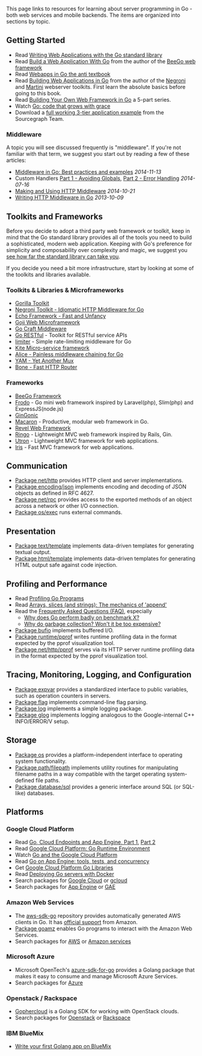 This page links to resources for learning about server programming in Go - both web services and mobile backends. The items are organized into sections by topic.

## Getting Started

- Read [Writing Web Applications with the Go standard library](https://go.dev/doc/articles/wiki/)
- Read [Build a Web Application With Go](https://astaxie.gitbooks.io/build-web-application-with-golang/content/) from the author of the [BeeGo web framework][beego]
- Read [Webapps in Go the anti textbook](https://github.com/thewhitetulip/web-dev-golang-anti-textbook)
- Read [Building Web Applications in Go](https://codegangsta.gitbooks.io/building-web-apps-with-go/content/) from the author of the [Negroni](https://github.com/codegangsta/negroni) and [Martini](http://martini.codegangsta.io/) webserver toolkits. First learn the absolute basics before going to this book.
- Read [Building Your Own Web Framework in Go](https://www.nicolasmerouze.com/build-web-framework-golang/) a 5-part series.
- Watch [Go: code that grows with grace](http://talks.golang.org/2012/chat.slide#1)
- Download a [full working 3-tier application example](https://github.com/sourcegraph/thesrc) from the Sourcegraph Team.

### Middleware

A topic you will see discussed frequently is "middleware". If you're not familiar with that term, we suggest you start out by reading a few of these articles:

* [Middleware in Go: Best practices and examples](https://www.nicolasmerouze.com/middlewares-golang-best-practices-examples/) _2014-11-13_
* Custom Handlers [Part 1 - Avoiding Globals](http://elithrar.github.io/article/custom-handlers-avoiding-globals/), [Part 2 - Error Handling](http://elithrar.github.io/article/http-handler-error-handling-revisited/) _2014-07-16_
* [Making and Using HTTP Middleware](http://www.alexedwards.net/blog/making-and-using-middleware) _2014-10-21_
* [Writing HTTP Middleware in Go](https://justinas.org/writing-http-middleware-in-go/) _2013-10-09_


## Toolkits and Frameworks

Before you decide to adopt a third party web framework or toolkit, keep in mind that the Go standard library provides all of the tools you need to build a sophisticated, modern web application. Keeping with Go's preference for simplicity and composability over complexity and magic, we suggest you [see how far the standard library can take you](https://go.dev/doc/articles/wiki/).

If you decide you need a bit more infrastructure, start by looking at some of the toolkits and libraries available.

### Toolkits & Libraries & Microframeworks

* [Gorilla Toolkit](http://www.gorillatoolkit.org/)
* [Negroni Toolkit - Idiomatic HTTP Middleware for Go](https://github.com/codegangsta/negroni)
* [Echo Framework - Fast and Unfancy](http://echo.labstack.com/)
* [Goji Web Microframework](https://goji.io/)
* [Go Craft Middleware](https://github.com/gocraft/web)
* [Go RESTful](https://github.com/emicklei/go-restful) - Toolkit for RESTful service APIs
* [limiter](https://github.com/ulule/limiter) - Simple rate-limiting middleware for Go
* [Kite Micro-service framework](https://github.com/koding/kite)
* [Alice - Painless middleware chaining for Go](https://github.com/justinas/alice)
* [YAM - Yet Another Mux](https://github.com/thisissoon/yam)
* [Bone - Fast HTTP Router](http://go-zoo.github.io/bone/)

### Frameworks

* [BeeGo Framework][beego]
* [Frodo](https://github.com/kn9ts/frodo) - Go mini web framework inspired by Laravel(php), Slim(php) and ExpressJS(node.js)
* [GinGonic](https://gin-gonic.com/)
* [Macaron](https://github.com/Unknwon/macaron) - Productive, modular web framework in Go.
* [Revel Web Framework](https://revel.github.io/)
* [Ringo](https://github.com/jjyr/ringo) - Lightweight MVC web framework inspired by Rails, Gin.
* [Utron](https://github.com/gernest/utron) - Lightweight MVC framework for web applications.
* [Iris](https://github.com/kataras/iris/) - Fast MVC framework for web applications.

## Communication

- [Package net/http](https://pkg.go.dev/net/http) provides HTTP client and server implementations.
- [Package encoding/json](https://pkg.go.dev/encoding/json) implements encoding and decoding of JSON objects as defined in RFC 4627.
- [Package net/rpc](https://pkg.go.dev/net/rpc) provides access to the exported methods of an object across a network or other I/O connection.
- [Package os/exec](https://pkg.go.dev/os/exec) runs external commands.

## Presentation

- [Package text/template](https://pkg.go.dev/text/template) implements data-driven templates for generating textual output.
- [Package html/template](https://pkg.go.dev/html/template) implements data-driven templates for generating HTML output safe against code injection.

## Profiling and Performance

- Read [Profiling Go Programs](https://go.dev/blog/profiling-go-programs)
- Read [Arrays, slices (and strings): The mechanics of 'append'](https://go.dev/blog/slices)
- Read the [Frequently Asked Questions (FAQ)](https://go.dev/doc/faq), especially
    - [Why does Go perform badly on benchmark X?](https://go.dev/doc/faq#Why_does_Go_perform_badly_on_benchmark_x)
    - [Why do garbage collection? Won't it be too expensive?](https://go.dev/doc/faq#garbage_collection)
- [Package bufio](https://pkg.go.dev/bufio) implements buffered I/O.
- [Package runtime/pprof](https://pkg.go.dev/runtime/pprof) writes runtime profiling data in the format expected by the pprof visualization tool.
- [Package net/http/pprof](https://pkg.go.dev/net/http/pprof) serves via its HTTP server runtime profiling data in the format expected by the pprof visualization tool.

## Tracing, Monitoring, Logging, and Configuration

- [Package expvar](https://pkg.go.dev/expvar) provides a standardized interface to public variables, such as operation counters in servers.
- [Package flag](https://pkg.go.dev/flag) implements command-line flag parsing.
- [Package log](https://pkg.go.dev/log) implements a simple logging package.
- [Package glog](https://github.com/golang/glog) implements logging analogous to the Google-internal C++ INFO/ERROR/V setup.

## Storage

- [Package os](https://pkg.go.dev/os) provides a platform-independent interface to operating system functionality.
- [Package path/filepath](https://pkg.go.dev/path/filepath) implements utility routines for manipulating filename paths in a way compatible with the target operating system-defined file paths.
- [Package database/sql](https://pkg.go.dev/database/sql) provides a generic interface around SQL (or SQL-like) databases.

## Platforms

### Google Cloud Platform

- Read [Go, Cloud Endpoints and App Engine, Part 1](https://medium.com/google-cloud/go-cloud-endpoints-and-app-engine-19d290dafda3), [Part 2](https://medium.com/@IndianGuru/go-cloud-endpoints-and-app-engine-e3413c01c484)
- Read [Google Cloud Platform: Go Runtime Environment](https://cloud.google.com/appengine/docs/go/)
- Watch [Go and the Google Cloud Platform](https://go.dev/blog/go-and-google-cloud-platform)
- Read [Go on App Engine: tools, tests, and concurrency](https://go.dev/blog/appengine-dec2013)
- Get [Google Cloud Platform Go Libraries](https://pkg.go.dev/google.golang.org/cloud)
- Read [Deploying Go servers with Docker](https://go.dev/blog/docker)
- Search packages for [Google Cloud](https://pkg.go.dev/search?q=google+cloud) or [gcloud](https://pkg.go.dev/search?q=gcloud)
- Search packages for [App Engine](https://pkg.go.dev/search?q=appengine) or [GAE](https://pkg.go.dev/search?q=gae)

### Amazon Web Services

- The [aws-sdk-go](https://github.com/aws/aws-sdk-go) repository provides automatically generated AWS clients in Go.  It has [official support](https://aws.amazon.com/blogs/aws/now-available-version-1-0-of-the-aws-sdk-for-go/) from Amazon.
- [Package goamz](https://wiki.ubuntu.com/goamz) enables Go programs to interact with the Amazon Web Services.
- Search packages for [AWS](https://pkg.go.dev/search?q=aws) or [Amazon services](https://pkg.go.dev/search?q=amazon+service)

### Microsoft Azure

- Microsoft OpenTech's [azure-sdk-for-go](https://github.com/MSOpenTech/azure-sdk-for-go) provides a Golang package that makes it easy to consume and manage Microsoft Azure Services.
- Search packages for [Azure](http://pkg.go.dev/search?q=azure)

### Openstack / Rackspace

- [Gophercloud](https://github.com/gophercloud/gophercloud) is a Golang SDK for working with OpenStack clouds.
- Search packages for [Openstack](https://pkg.go.dev/search?q=openstack) or [Rackspace](https://pkg.go.dev/search?q=rackspace)

### IBM BlueMix

- [Write your first Golang app on BlueMix](https://developer.ibm.com/bluemix/2015/10/28/getting-started-with-golang-on-bluemix/)

<!-- Common Links -->
  [beego]: https://github.com/beego/beego